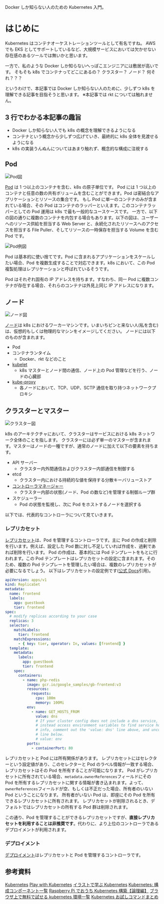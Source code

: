 Docker しか知らない人のための Kubernetes 入門。

# はじめに

Kubernetes はコンテナオーケストレーションツールとして有名ですね。
AWS でも EKS としてサポートしているなど、大規模サービスにおいては欠かせない存在感のあるツールでは無いかと思います。

一方で、私のような Docker しか知らないへっぽこエンジニアには敷居が高いです。
そもそも k8s でコンテナってどこにあるの？ クラスター？ ノード？ 何それ？？？

というわけで、本記事では Docker しか知らない人のために、少しずつ k8s を理解できる記事を目指そうと思います。
※本記事では rkt については触れません。

## 3 行でわかる本記事の趣旨

- Docker しか知らない人でも k8s の概念を理解できるようになる
- コンテナという概念から少しずつ広げていき、最終的に k8s 全体を見渡せるようになる
- k8s の実装うんぬんについてはあまり触れず、概念的な構成に注視する

## Pod

![Pod図](https://d33wubrfki0l68.cloudfront.net/fe03f68d8ede9815184852ca2a4fd30325e5d15a/98064/docs/tutorials/kubernetes-basics/public/images/module_03_pods.svg)

[Pod](https://kubernetes.io/ja/docs/concepts/workloads/pods/pod-overview/) は 1 つ以上のコンテナを含む、k8s の原子単位です。
Pod には 1 つ以上のコンテナと任意の数の共有ボリュームを含むことができます。Pod は密結合なアプリケーションとリソースの集合です。
もし Pod に単一のコンテナのみが含まれている場合、その Pod はコンテナのラッパーといえます。このコンテナラッパーとしての Pod 運用は k8s で最も一般的なユースケースです。
一方で、以下の図の通りに複数のコンテナを内包する場合もあります。以下の図は、ユーザーへのリソース供給を担当する Web Server と、永続化されたリソースへのアクセスを担当する File Puller、そしてリソースの一時保存を担当する Volume を含む Pod です。

![Pod例図](https://d33wubrfki0l68.cloudfront.net/aecab1f649bc640ebef1f05581bfcc91a48038c4/728d6/images/docs/pod.svg)

Pod は基本的に使い捨てです。Pod に含まれるアプリケーションをスケールしたい場合、Pod を複数生成することで対応できます。k8s において、この Pod 複製処理はレプリケーションと呼ばれているそうです。

Pod はそれぞれ固有の IP アドレスを持ちます。すなわち、同一 Pod に複数コンテナが存在する場合、それらのコンテナは外見上同じ IP アドレスになります。

## ノード

![ノード図](https://d33wubrfki0l68.cloudfront.net/5cb72d407cbe2755e581b6de757e0d81760d5b86/a9df9/docs/tutorials/kubernetes-basics/public/images/module_03_nodes.svg)

[ノード](https://kubernetes.io/ja/docs/concepts/architecture/nodes/)は k8s におけるワーカーマシンです。いまいちピンと来ない人(私を含む)は、仮想的もしくは物理的なマシンをイメージしてください。
ノードには以下のものが含まれます。

- Pod
- コンテナランタイム
  - Docker、rkt などのこと
- [kubelet](https://kubernetes.io/docs/reference/command-line-tools-reference/kubelet/)
  - k8s マスターとノード間の通信、ノード上の Pod 管理などを行う、ノードの心臓部
- [kube-proxy](https://kubernetes.io/docs/reference/command-line-tools-reference/kube-proxy/)
  - 各ノードにおいて、TCP、UDP、SCTP 通信を取り持つネットワークプロキシ

## クラスターとマスター

![クラスター図](https://d33wubrfki0l68.cloudfront.net/99d9808dcbf2880a996ed50d308a186b5900cec9/40b94/docs/tutorials/kubernetes-basics/public/images/module_01_cluster.svg)

k8s のアーキテクチャにおいて、クラスターはサービスにおける k8s ネットワーク全体のことを指します。
クラスターには必ず単一のマスターが含まれます。マスターはノードの一種ですが、通常のノードに加えて以下の要素を持ちます。

- API サーバー
  - クラスター内外間通信およびクラスター内部通信を制御する
- etcd
  - クラスター内における持続的な値を保持する分散キーバリューストア
- [コントローラマネージャー](https://kubernetes.io/docs/reference/command-line-tools-reference/kube-controller-manager/)
  - クラスター内部の状態(ノード、Pod の数など)を管理する制御ループ群
- スケジューラー
  - Pod の状態を監視し、次に Pod をホストするノードを選択する

以下では、代表的なコントローラについて見ていきます。

### レプリカセット

[レプリカセット](https://kubernetes.io/ja/docs/concepts/workloads/controllers/replicaset/)は、Pod を管理するコントローラです。主に Pod の作成と削除を行います。例えば、設定した Pod 数に対し不足していれば作成を、過剰であれば削除を行います。
Pod の作成は、基本的には Pod テンプレートをもとに行われます。この Pod テンプレートはレプリカセットの設定に含まれます。そのため、複数の Pod テンプレートを管理したい場合は、複数のレプリカセットが必要になるでしょう。
以下はレプリカセットの設定例です([公式 Docs](https://kubernetes.io/ja/docs/concepts/workloads/controllers/replicaset/#replicaset%e3%81%ae%e4%bd%bf%e7%94%a8%e4%be%8b)引用)。

```yaml
apiVersion: apps/v1
kind: ReplicaSet
metadata:
  name: frontend
  labels:
    app: guestbook
    tier: frontend
spec:
  # modify replicas according to your case
  replicas: 3
  selector:
    matchLabels:
      tier: frontend
    matchExpressions:
      - { key: tier, operator: In, values: [frontend] }
  template:
    metadata:
      labels:
        app: guestbook
        tier: frontend
    spec:
      containers:
        - name: php-redis
          image: gcr.io/google_samples/gb-frontend:v3
          resources:
            requests:
              cpu: 100m
              memory: 100Mi
          env:
            - name: GET_HOSTS_FROM
              value: dns
              # If your cluster config does not include a dns service, then to
              # instead access environment variables to find service host
              # info, comment out the 'value: dns' line above, and uncomment the
              # line below.
              # value: env
          ports:
            - containerPort: 80
```

レプリカセットと Pod には所有関係があります。
レプリカセットにはセレクターという設定値があり、このセレクターと Pod のラベル情報が一致する場合、レプリカセットはその Pod を所有することが可能になります。
Pod がレプリカセットに所有されている場合、`metadata.ownerReferences`フィールドにその Pod を所有するレプリカセットに関する情報が書き込まれます。よって、`ownerReferences`フィールドが空、もしくは不正だった場合、所有者のいない Pod ということになります。
所有者がいない Pod は、即座にその Pod を所有できるレプリカセットに所有されます。
レプリカセットが削除されるとき、デフォルトではレプリカセットの所有する Pod 群は削除されます。

この通り、Pod を管理することができるレプリカセットですが、**直接レプリカセットを利用することは非推奨です**。代わりに、より上位のコントローラであるデプロイメントが利用されます。

### デプロイメント

[デプロイメント](https://kubernetes.io/ja/docs/concepts/workloads/controllers/deployment/)はレプリカセットと Pod を管理するコントローラです。

## 参考資料

[Kubernetes](https://kubernetes.io/ja/)
[Play with Kubernetes](https://labs.play-with-k8s.com/)
[イラストで学ぶ Kubernetes](https://qiita.com/baby-degu/items/ea95be49d1298b1c6a1b)
[Kubernetes: 構成コンポーネント一覧](https://qiita.com/tkusumi/items/c2a92cd52bfdb9edd613)
[Raspberry Pi でおうち Kubernetes 構築【論理編】](https://qiita.com/go_vargo/items/29f6d832ea0a289b4778)
[ブラウザ上で無料で試せる kubernetes 環境一覧](https://qiita.com/loftkun/items/7804f19c4a34f56744f6)
[Kubernetes お試しコマンドまとめ](https://qiita.com/tnagano1981/items/27f32dd3350217b94feb)
